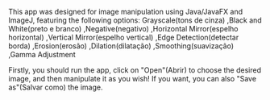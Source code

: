This app was designed for image manipulation using Java/JavaFX and ImageJ, featuring the following options: Grayscale(tons de cinza) ,Black and White(preto e branco) ,Negative(negativo) ,Horizontal Mirror(espelho horizontal) ,Vertical Mirror(espelho vertical) ,Edge Detection(detectar borda) ,Erosion(erosão) ,Dilation(dilatação) ,Smoothing(suavização) ,Gamma Adjustment

Firstly, you should run the app, click on "Open"(Abrir) to choose the desired image, and then manipulate it as you wish! If you want, you can also "Save as"(Salvar como) the image.

